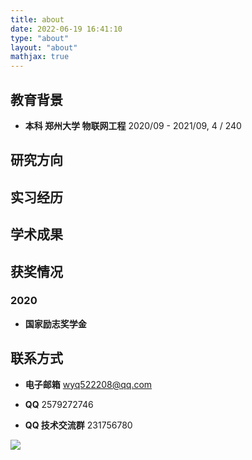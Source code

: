 ```yaml
---
title: about
date: 2022-06-19 16:41:10
type: "about"
layout: "about"
mathjax: true
---
```



<!-- ## CV

[中文版](/medias/files/cv-zh.pdf)
[English Version](/medias/files/cv-en.pdf) -->

## 教育背景
* <b>本科 郑州大学 物联网工程</b>
2020/09 - 2021/09, 4 / 240


## 研究方向


## 实习经历


## 学术成果


## 获奖情况
### 2020
* <b>国家励志奖学金</b>



## 联系方式
* <b>电子邮箱</b>
wyq522208@qq.com

* <b>QQ</b>
2579272746

* <b>QQ 技术交流群</b>
231756780

![](/medias/gzh.jpg)